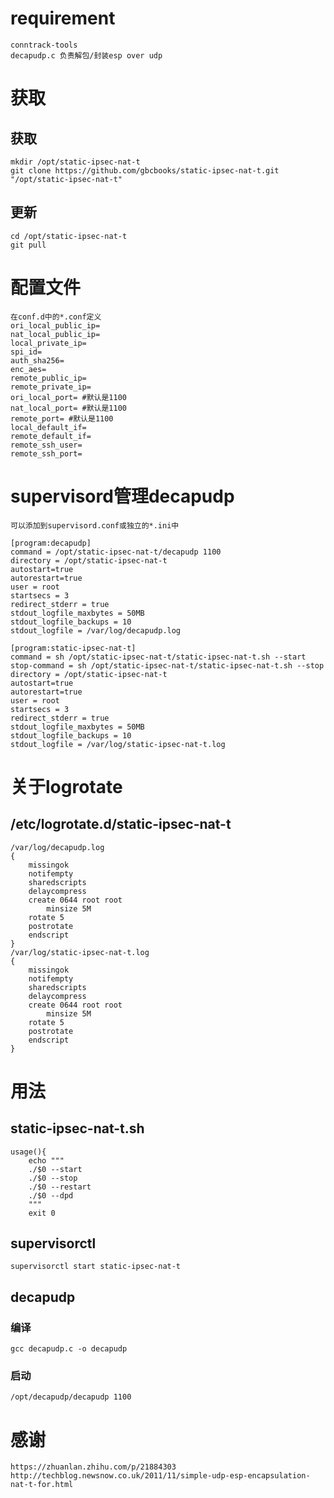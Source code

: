 # requirement
    conntrack-tools
    decapudp.c 负责解包/封装esp over udp

# 获取
## 获取
    mkdir /opt/static-ipsec-nat-t
    git clone https://github.com/gbcbooks/static-ipsec-nat-t.git "/opt/static-ipsec-nat-t"
## 更新
    cd /opt/static-ipsec-nat-t
    git pull

# 配置文件
    在conf.d中的*.conf定义
    ori_local_public_ip=
    nat_local_public_ip=
    local_private_ip=
    spi_id=
    auth_sha256=
    enc_aes=
    remote_public_ip=
    remote_private_ip=
    ori_local_port= #默认是1100
    nat_local_port= #默认是1100
    remote_port= #默认是1100
    local_default_if=
    remote_default_if=
    remote_ssh_user=
    remote_ssh_port=

# supervisord管理decapudp
    可以添加到supervisord.conf或独立的*.ini中
    
    [program:decapudp]
    command = /opt/static-ipsec-nat-t/decapudp 1100
    directory = /opt/static-ipsec-nat-t
    autostart=true
    autorestart=true
    user = root
    startsecs = 3
    redirect_stderr = true
    stdout_logfile_maxbytes = 50MB
    stdout_logfile_backups = 10
    stdout_logfile = /var/log/decapudp.log

    [program:static-ipsec-nat-t]
    command = sh /opt/static-ipsec-nat-t/static-ipsec-nat-t.sh --start
    stop-command = sh /opt/static-ipsec-nat-t/static-ipsec-nat-t.sh --stop
    directory = /opt/static-ipsec-nat-t
    autostart=true
    autorestart=true
    user = root
    startsecs = 3
    redirect_stderr = true
    stdout_logfile_maxbytes = 50MB
    stdout_logfile_backups = 10
    stdout_logfile = /var/log/static-ipsec-nat-t.log

# 关于logrotate
## /etc/logrotate.d/static-ipsec-nat-t
    /var/log/decapudp.log
    { 
        missingok
        notifempty
        sharedscripts
        delaycompress
        create 0644 root root 
            minsize 5M
        rotate 5
        postrotate
        endscript
    }
    /var/log/static-ipsec-nat-t.log
    { 
        missingok
        notifempty
        sharedscripts
        delaycompress
        create 0644 root root 
            minsize 5M
        rotate 5
        postrotate
        endscript
    }

# 用法
## static-ipsec-nat-t.sh
    usage(){
        echo """
        ./$0 --start
        ./$0 --stop
        ./$0 --restart
        ./$0 --dpd
        """
        exit 0
## supervisorctl 
    supervisorctl start static-ipsec-nat-t
## decapudp
### 编译
    gcc decapudp.c -o decapudp
### 启动
    /opt/decapudp/decapudp 1100

# 感谢
    https://zhuanlan.zhihu.com/p/21884303
    http://techblog.newsnow.co.uk/2011/11/simple-udp-esp-encapsulation-nat-t-for.html